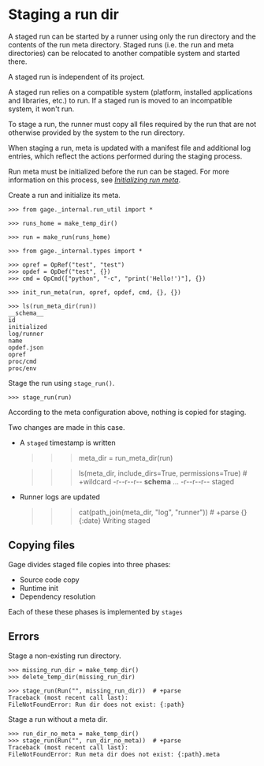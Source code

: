 # Staging a run dir

A staged run can be started by a runner using only the run directory and
the contents of the run meta directory. Staged runs (i.e. the run and
meta directories) can be relocated to another compatible system and
started there.

A staged run is independent of its project.

A staged run relies on a compatible system (platform, installed
applications and libraries, etc.) to run. If a staged run is moved to an
incompatible system, it won't run.

To stage a run, the runner must copy all files required by the run that
are not otherwise provided by the system to the run directory.

When staging a run, meta is updated with a manifest file and additional
log entries, which reflect the actions performed during the staging
process.

Run meta must be initialized before the run can be staged. For more
information on this process, see [*Initializing run
meta*](topic-run-lifecycle-2-init-meta.md).

Create a run and initialize its meta.

    >>> from gage._internal.run_util import *

    >>> runs_home = make_temp_dir()

    >>> run = make_run(runs_home)

    >>> from gage._internal.types import *

    >>> opref = OpRef("test", "test")
    >>> opdef = OpDef("test", {})
    >>> cmd = OpCmd(["python", "-c", "print('Hello!')"], {})

    >>> init_run_meta(run, opref, opdef, cmd, {}, {})

    >>> ls(run_meta_dir(run))
    __schema__
    id
    initialized
    log/runner
    name
    opdef.json
    opref
    proc/cmd
    proc/env

Stage the run using `stage_run()`.

    >>> stage_run(run)

According to the meta configuration above, nothing is copied for
staging.

Two changes are made in this case.

- A `staged` timestamp is written

    >>> meta_dir = run_meta_dir(run)

    >>> ls(meta_dir, include_dirs=True, permissions=True)  # +wildcard
    -r--r--r-- __schema__
    ...
    -r--r--r-- staged

- Runner logs are updated

    >>> cat(path_join(meta_dir, "log", "runner"))  # +parse
    {}
    {:date} Writing staged

## Copying files

Gage divides staged file copies into three phases:

- Source code copy
- Runtime init
- Dependency resolution

Each of these these phases is implemented by `stages`

## Errors

Stage a non-existing run directory.

    >>> missing_run_dir = make_temp_dir()
    >>> delete_temp_dir(missing_run_dir)

    >>> stage_run(Run("", missing_run_dir))  # +parse
    Traceback (most recent call last):
    FileNotFoundError: Run dir does not exist: {:path}

Stage a run without a meta dir.

    >>> run_dir_no_meta = make_temp_dir()
    >>> stage_run(Run("", run_dir_no_meta))  # +parse
    Traceback (most recent call last):
    FileNotFoundError: Run meta dir does not exist: {:path}.meta
